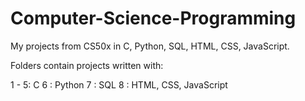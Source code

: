 # Computer-Science-Programming
My projects from CS50x in C, Python, SQL, HTML, CSS, JavaScript.

Folders contain projects written with:

1 - 5: C
6    : Python
7    : SQL
8    : HTML, CSS, JavaScript


